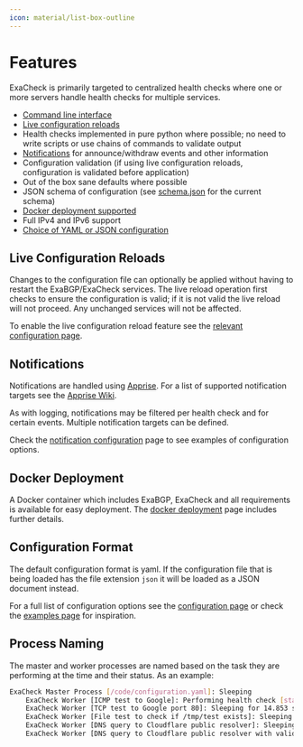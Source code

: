 ```yaml
---
icon: material/list-box-outline
---
```


# Features

ExaCheck is primarily targeted to centralized health checks where one or more servers handle health checks for multiple services.

- [Command line interface][ExaCheck Feature - CLI]
- [Live configuration reloads](#live-configuration-reloads)
- Health checks implemented in pure python where possible; no need to write scripts or use chains of commands to validate output
- [Notifications](#notifications) for announce/withdraw events and other information
- Configuration validation (if using live configuration reloads, configuration is validated before application)
- Out of the box sane defaults where possible
- JSON schema of configuration (see [schema.json][ExaCheck Configuration Schema] for the current schema)
- [Docker deployment supported][ExaCheck Docker Deployment]
- Full IPv4 and IPv6 support
- [Choice of YAML or JSON configuration](#configuration-format)

## Live Configuration Reloads

Changes to the configuration file can optionally be applied without having to restart the ExaBGP/ExaCheck services. The live reload operation first checks to ensure the configuration is valid; if it is not valid the live reload will not proceed. Any unchanged services will not be affected.

To enable the live configuration reload feature see the [relevant configuration page][ExaCheck Configuration - Live Reload].

## Notifications

Notifications are handled using [Apprise][Apprise - GitHub]. For a list of supported notification targets see the [Apprise Wiki][Apprise - Wiki].

As with logging, notifications may be filtered per health check and for certain events. Multiple notification targets can be defined.

Check the [notification configuration][ExaCheck Configuration - Notifications] page to see examples of configuration options.

## Docker Deployment

A Docker container which includes ExaBGP, ExaCheck and all requirements is available for easy deployment. The [docker deployment][ExaCheck Docker Deployment] page includes further details.

## Configuration Format

The default configuration format is yaml. If the configuration file that is being loaded has the file extension `json` it will be loaded as a JSON document instead.

For a full list of configuration options see the [configuration page][ExaCheck Configuration] or check the [examples page][ExaCheck Examples] for inspiration.

## Process Naming

The master and worker processes are named based on the task they are performing at the time and their status. As an example:

```bash
ExaCheck Master Process [/code/configuration.yaml]: Sleeping
    ExaCheck Worker [ICMP test to Google]: Performing health check [startup]
    ExaCheck Worker [TCP test to Google port 80]: Sleeping for 14.853 seconds [rising (1/3)]
    ExaCheck Worker [File test to check if /tmp/test exists]: Sleeping for 15.000 seconds [rising (1/3)]
    ExaCheck Worker [DNS query to Cloudflare public resolver]: Sleeping for 14.952 seconds [rising (1/3)]
    ExaCheck Worker [DNS query to Cloudflare public resolver with validation]: Sleeping for 14.946 seconds [rising (1/3)]
```

[ExaCheck Feature - CLI]: cli.md
[ExaCheck Configuration]: ../configuration/index.md
[ExaCheck Examples]: ../deployment/examples.md
[ExaCheck Configuration - Live Reload]: ../configuration/live-reload.md
[ExaCheck Configuration - Notifications]: ../configuration/notifications.md
[ExaCheck Configuration Schema]: https://github.com/exacheck/exacheck/blob/main/schema.json
[ExaCheck Docker Deployment]: ../deployment/docker.md
[Apprise - GitHub]: https://github.com/caronc/apprise
[Apprise - Wiki]: https://github.com/caronc/apprise/wiki
